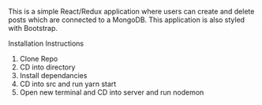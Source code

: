 This is a simple React/Redux application where users can create and delete posts which are connected to a MongoDB. This application is also styled with Bootstrap.

Installation Instructions

1. Clone Repo
2. CD into directory
3. Install dependancies
4. CD into src and run yarn start
5. Open new terminal and CD into server and run nodemon



